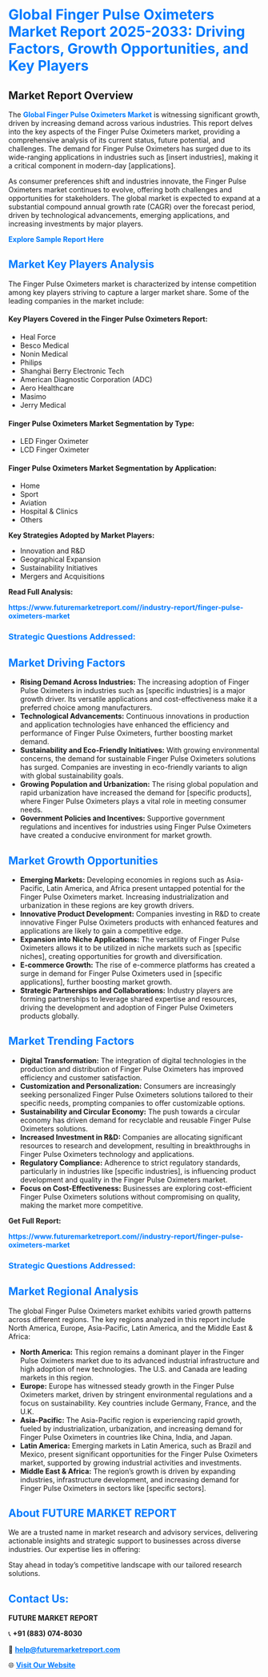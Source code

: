 <h1 style="color: #007BFF;">Global Finger Pulse Oximeters Market Report 2025-2033: Driving Factors, Growth Opportunities, and Key Players</h1>

<section id="overview">
<h2>Market Report Overview</h2>
<p>The <a href="https://www.futuremarketreport.com//industry-report/finger-pulse-oximeters-market" style="color: #007BFF; text-decoration: none;"><strong>Global Finger Pulse Oximeters Market</strong></a> is witnessing significant growth, driven by increasing demand across various industries. This report delves into the key aspects of the Finger Pulse Oximeters market, providing a comprehensive analysis of its current status, future potential, and challenges. The demand for Finger Pulse Oximeters has surged due to its wide-ranging applications in industries such as [insert industries], making it a critical component in modern-day [applications].</p>
<p>As consumer preferences shift and industries innovate, the Finger Pulse Oximeters market continues to evolve, offering both challenges and opportunities for stakeholders. The global market is expected to expand at a substantial compound annual growth rate (CAGR) over the forecast period, driven by technological advancements, emerging applications, and increasing investments by major players.</p>
</section>

<section id="overview">
<p><a href="https://www.futuremarketreport.com//request-sample/reportId=78251" style="color: #007BFF; text-decoration: none;"><strong>Explore Sample Report Here</strong></a></p>
</section>

<section id="key-players">
<h2 style="color: #007BFF;">Market Key Players Analysis</h2>
<p>The Finger Pulse Oximeters market is characterized by intense competition among key players striving to capture a larger market share. Some of the leading companies in the market include:</p>
<h4>Key Players Covered in the Finger Pulse Oximeters Report:</h4>
<ul><li>Heal Force</li><li>Besco Medical</li><li>Nonin Medical</li><li>Philips</li><li>Shanghai Berry Electronic Tech</li><li>American Diagnostic Corporation (ADC)</li><li>Aero Healthcare</li><li>Masimo</li><li>Jerry Medical</li></ul>
<h4>Finger Pulse Oximeters Market Segmentation by Type:</h4>
<ul><li>LED Finger Oximeter</li><li>LCD Finger Oximeter</li></ul>

<h4>Finger Pulse Oximeters Market Segmentation by Application:</h4>
<ul><li>Home</li><li>Sport</li><li>Aviation</li><li>Hospital &amp; Clinics</li><li>Others</li></ul>
<p><strong>Key Strategies Adopted by Market Players:</strong></p>
<ul>
<li>Innovation and R&D</li>
<li>Geographical Expansion</li>
<li>Sustainability Initiatives</li>
<li>Mergers and Acquisitions</li>
</ul>
</section>

<section>
<p><strong>Read Full Analysis: </strong></p><a href="https://www.futuremarketreport.com//industry-report/finger-pulse-oximeters-market" style="color: #007BFF; text-decoration: none;"><strong>https://www.futuremarketreport.com//industry-report/finger-pulse-oximeters-market</strong></a>
<h3 style="color: #007BFF;">Strategic Questions Addressed:</h3>
</section>

<section id="driving-factors">
<h2 style="color: #007BFF;">Market Driving Factors</h2>
<ul>
<li><strong>Rising Demand Across Industries:</strong> The increasing adoption of Finger Pulse Oximeters in industries such as [specific industries] is a major growth driver. Its versatile applications and cost-effectiveness make it a preferred choice among manufacturers.</li>
<li><strong>Technological Advancements:</strong> Continuous innovations in production and application technologies have enhanced the efficiency and performance of Finger Pulse Oximeters, further boosting market demand.</li>
<li><strong>Sustainability and Eco-Friendly Initiatives:</strong> With growing environmental concerns, the demand for sustainable Finger Pulse Oximeters solutions has surged. Companies are investing in eco-friendly variants to align with global sustainability goals.</li>
<li><strong>Growing Population and Urbanization:</strong> The rising global population and rapid urbanization have increased the demand for [specific products], where Finger Pulse Oximeters plays a vital role in meeting consumer needs.</li>
<li><strong>Government Policies and Incentives:</strong> Supportive government regulations and incentives for industries using Finger Pulse Oximeters have created a conducive environment for market growth.</li>
</ul>
</section>

<section id="growth-opportunities">
<h2 style="color: #007BFF;">Market Growth Opportunities</h2>
<ul>
<li><strong>Emerging Markets:</strong> Developing economies in regions such as Asia-Pacific, Latin America, and Africa present untapped potential for the Finger Pulse Oximeters market. Increasing industrialization and urbanization in these regions are key growth drivers.</li>
<li><strong>Innovative Product Development:</strong> Companies investing in R&D to create innovative Finger Pulse Oximeters products with enhanced features and applications are likely to gain a competitive edge.</li>
<li><strong>Expansion into Niche Applications:</strong> The versatility of Finger Pulse Oximeters allows it to be utilized in niche markets such as [specific niches], creating opportunities for growth and diversification.</li>
<li><strong>E-commerce Growth:</strong> The rise of e-commerce platforms has created a surge in demand for Finger Pulse Oximeters used in [specific applications], further boosting market growth.</li>
<li><strong>Strategic Partnerships and Collaborations:</strong> Industry players are forming partnerships to leverage shared expertise and resources, driving the development and adoption of Finger Pulse Oximeters products globally.</li>
</ul>
</section>

<section id="trending-factors">
<h2 style="color: #007BFF;">Market Trending Factors</h2>
<ul>
<li><strong>Digital Transformation:</strong> The integration of digital technologies in the production and distribution of Finger Pulse Oximeters has improved efficiency and customer satisfaction.</li>
<li><strong>Customization and Personalization:</strong> Consumers are increasingly seeking personalized Finger Pulse Oximeters solutions tailored to their specific needs, prompting companies to offer customizable options.</li>
<li><strong>Sustainability and Circular Economy:</strong> The push towards a circular economy has driven demand for recyclable and reusable Finger Pulse Oximeters solutions.</li>
<li><strong>Increased Investment in R&D:</strong> Companies are allocating significant resources to research and development, resulting in breakthroughs in Finger Pulse Oximeters technology and applications.</li>
<li><strong>Regulatory Compliance:</strong> Adherence to strict regulatory standards, particularly in industries like [specific industries], is influencing product development and quality in the Finger Pulse Oximeters market.</li>
<li><strong>Focus on Cost-Effectiveness:</strong> Businesses are exploring cost-efficient Finger Pulse Oximeters solutions without compromising on quality, making the market more competitive.</li>
</ul>
</section>

<section>
<p><strong>Get Full Report: </strong></p><a href="https://www.futuremarketreport.com//industry-report/finger-pulse-oximeters-market" style="color: #007BFF; text-decoration: none;"><strong>https://www.futuremarketreport.com//industry-report/finger-pulse-oximeters-market</strong></a>
<h3 style="color: #007BFF;">Strategic Questions Addressed:</h3>
</section>


<section id="regional-analysis">
<h2 style="color: #007BFF;">Market Regional Analysis</h2>
<p>The global Finger Pulse Oximeters market exhibits varied growth patterns across different regions. The key regions analyzed in this report include North America, Europe, Asia-Pacific, Latin America, and the Middle East & Africa:</p>
<ul>
<li><strong>North America:</strong> This region remains a dominant player in the Finger Pulse Oximeters market due to its advanced industrial infrastructure and high adoption of new technologies. The U.S. and Canada are leading markets in this region.</li>
<li><strong>Europe:</strong> Europe has witnessed steady growth in the Finger Pulse Oximeters market, driven by stringent environmental regulations and a focus on sustainability. Key countries include Germany, France, and the U.K.</li>
<li><strong>Asia-Pacific:</strong> The Asia-Pacific region is experiencing rapid growth, fueled by industrialization, urbanization, and increasing demand for Finger Pulse Oximeters in countries like China, India, and Japan.</li>
<li><strong>Latin America:</strong> Emerging markets in Latin America, such as Brazil and Mexico, present significant opportunities for the Finger Pulse Oximeters market, supported by growing industrial activities and investments.</li>
<li><strong>Middle East & Africa:</strong> The region’s growth is driven by expanding industries, infrastructure development, and increasing demand for Finger Pulse Oximeters in sectors like [specific sectors].</li>
</ul>
</section>

<footer>
<h2 style="color: #007BFF;">About FUTURE MARKET REPORT</h2>
<p>We are a trusted name in market research and advisory services, delivering actionable insights and strategic support to businesses across diverse industries. Our expertise lies in offering:</p>

<p>Stay ahead in today’s competitive landscape with our tailored research solutions.</p>

<h2 style="color: #007BFF;">Contact Us:</h2>
<p><strong>FUTURE MARKET REPORT</strong></p>
<p>📞 <strong>+91 (883) 074-8030</strong></p>
<p>📧 <strong><a href="mailto:help@futuremarketreport.com" style="color: #007BFF;">help@futuremarketreport.com</a></strong></p>
<p>🌐 <strong><a href="https://www.futuremarketreport.com/" style="color: #007BFF;">Visit Our Website</a></strong></p>
</footer>